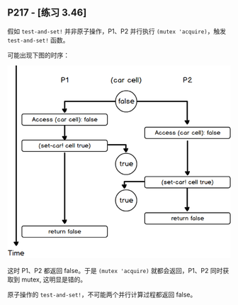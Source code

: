 ## P217 - [练习 3.46]

假如 `test-and-set!` 并非原子操作，P1、P2 并行执行 `(mutex 'acquire)`，触发 `test-and-set!` 函数。

可能出现下图的时序：

<img src="./exercise_3_46.png"/>

这时 P1、P2 都返回 false。于是 `(mutex 'acquire)` 就都会返回，P1、P2 同时获取到 mutex, 这明显是错的。

原子操作的 `test-and-set!`，不可能两个并行计算过程都返回 false。

